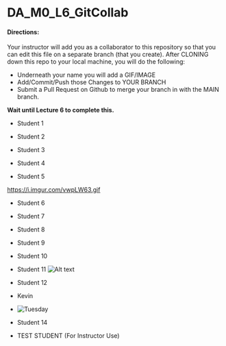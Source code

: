 # DA_M0_L6_GitCollab

#### Directions:  

Your instructor will add you as a collaborator to this repository so that you can edit this file on a separate branch (that you create).  After CLONING down this repo to your local machine, you will do the following:

- Underneath your name you will add a GIF/IMAGE
- Add/Commit/Push those Changes to YOUR BRANCH
- Submit a Pull Request on Github to merge your branch in with the MAIN branch.

<b>Wait until Lecture 6 to complete this.</b> 

- Student 1

- Student 2

- Student 3

- Student 4

- Student 5

https://i.imgur.com/vwpLW63.gif

- Student 6

- Student 7

- Student 8

- Student 9

- Student 10

- Student 11
![Alt text](repo-repo-game.gif)

- Student 12

- Kevin

- ![Tuesday](https://media3.giphy.com/media/v1.Y2lkPTc5MGI3NjExOXV4bmZ1YmRoYm44cjA4bHdsNnc2M3lvOHl4azJveXR0N2kwZ2ZzNiZlcD12MV9pbnRlcm5hbF9naWZfYnlfaWQmY3Q9Zw/HrfPJcCI1ykdtH6LOW/giphy.gif)

- Student 14

- TEST STUDENT (For Instructor Use) 
